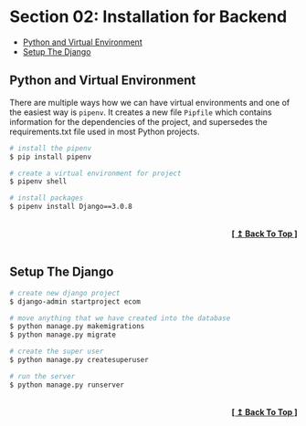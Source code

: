 # Section 02: Installation for Backend

- [Python and Virtual Environment](#python-and-virtual-environment)
- [Setup The Django](#setup-the-django)

## Python and Virtual Environment

There are multiple ways how we can have virtual environments and one of the easiest way is `pipenv`. It creates a new file `Pipfile` which contains information for the dependencies of the project, and supersedes the requirements.txt file used in most Python projects.

```bash
# install the pipenv
$ pip install pipenv

# create a virtual environment for project
$ pipenv shell

# install packages
$ pipenv install Django==3.0.8
```

<br/>
<div align="right">
  <b><a href="#section-02-installation-for-backend">[ ↥ Back To Top ]</a></b>
</div>
<br/>

## Setup The Django

```bash
# create new django project
$ django-admin startproject ecom

# move anything that we have created into the database
$ python manage.py makemigrations
$ python manage.py migrate

# create the super user
$ python manage.py createsuperuser

# run the server
$ python manage.py runserver
```

<br/>
<div align="right">
  <b><a href="#section-02-installation-for-backend">[ ↥ Back To Top ]</a></b>
</div>
<br/>
